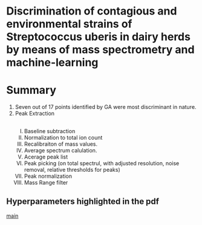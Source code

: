 # Discrimination of contagious and environmental strains of Streptococcus uberis in dairy herds by means of mass spectrometry and machine-learning

# Summary
1) Seven out of 17 points identified by GA were most discriminant in nature.
2) Peak Extraction
   ##
   <ol type = "I">
   <li> Baseline subtraction
   <li> Normalization to total ion count
   <li> Recalibraiton of mass values.
   <li> Average spectrum calulation.
   <li> Acerage peak list
   <li> Peak picking (on total spectrul, with adjusted resolution, noise removal, relative thresholds for peaks)
   <li> Peak normalization
   <li> Mass Range filter
</ol>


## Hyperparameters highlighted in the pdf

[main](../README.md)

